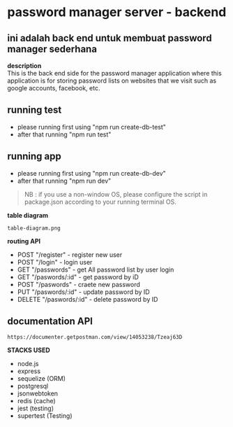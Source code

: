 # password manager server - backend

## ini adalah back end untuk membuat password manager sederhana

**description**
<br/>
This is the back end side for the password manager application where this application is for storing password lists on websites that we visit such as google accounts, facebook, etc.

## running test
- please running first using "npm run create-db-test"
- after that running "npm run test"

## running app 
- please running first using "npm run create-db-dev"
- after that running "npm run dev"

> NB : if you use a non-window OS, please configure the script in package.json according to your running terminal OS.

**table diagram**
```
table-diagram.png
```

**routing API**
- POST "/register" - register new user 
- POST "/login" - login user
- GET "/passwords" - get All password list by user login
- GET "/paswords/:id" - get password by iD
- POST "/paswords" - craete new password
- PUT "/paswords/:id" - update password by ID
- DELETE "/paswords/:id" - delete password by ID
 
## documentation API
```
https://documenter.getpostman.com/view/14053238/Tzeaj63D
```

**STACKS USED**
- node.js
- express
- sequelize (ORM)
- postgresql
- jsonwebtoken
- redis (cache)
- jest (testing)
- supertest (Testing)


